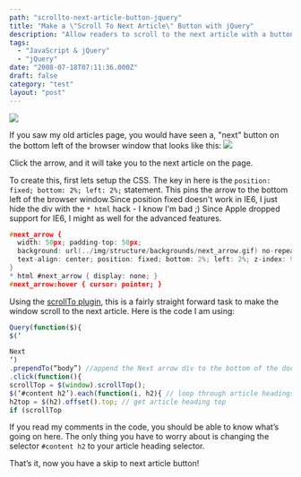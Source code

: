 ```yaml
---
path: "scrollto-next-article-button-jquery"
title: "Make a \"Scroll To Next Article\" Button with jQuery"
description: "Allow readers to scroll to the next article with a button made with jQuery."
tags: 
  - "JavaScript & jQuery"
  - "jQuery"
date: "2008-07-18T07:11:36.000Z"
draft: false
category: "test"
layout: "post"
---
```


![](http://marcgrabanski.com/img/jQuery-logo.gif)

If you saw my old articles page, you would have seen a, "next" button on the bottom left of the browser window that looks like this:
![](http://marcgrabanski.com/img/structure/backgrounds/next_arrow.gif)

Click the arrow, and it will take you to the next article on the page.

To create this, first lets setup the CSS. The key in here is the `position: fixed; bottom: 2%; left: 2%;` statement. This pins the arrow to the bottom left of the browser window.Since position fixed doesn't work in IE6, I just hide the div with the `* html` hack - I know I'm bad ;) Since Apple dropped support for IE6, I might as well for the advanced features.
```c
#next_arrow { 
  width: 50px; padding-top: 50px; 
  background: url(../img/structure/backgrounds/next_arrow.gif) no-repeat top left;
  text-align: center; position: fixed; bottom: 2%; left: 2%; z-index: 999; 
} 
* html #next_arrow { display: none; } 
#next_arrow:hover { cursor: pointer; }
```

Using the [scrollTo plugin](http://plugins.jquery.com/project/ScrollTo), this is a fairly straight forward task to make the window scroll to the next article. Here is the code I am using:
```js
Query(function($){
$(‘

Next
‘)
.prependTo(“body”) //append the Next arrow div to the bottom of the document
.click(function(){
scrollTop = $(window).scrollTop();
$(‘#content h2’).each(function(i, h2){ // loop through article headings
h2top = $(h2).offset().top; // get article heading top
if (scrollTop
```

If you read my comments in the code, you should be able to know what’s going on here. The only thing you have to worry about is changing the selector `#content h2` to your article heading selector.

That’s it, now you have a skip to next article button!